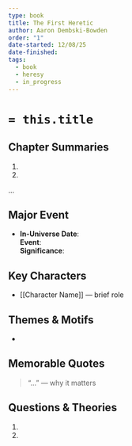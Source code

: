 ```yaml
---
type: book
title: The First Heretic
author: Aaron Dembski-Bowden
order: "1"
date-started: 12/08/25
date-finished: 
tags:
  - book
  - heresy
  - in_progress
---
```

# `= this.title` 

## Chapter Summaries
1. 
2. 
...
## Major Event
- **In-Universe Date**:  
  **Event**:  
  **Significance**:  

## Key Characters
- [[Character Name]] — brief role

## Themes & Motifs
- 

## Memorable Quotes
> “...” — why it matters

## Questions & Theories
1. 
2. 